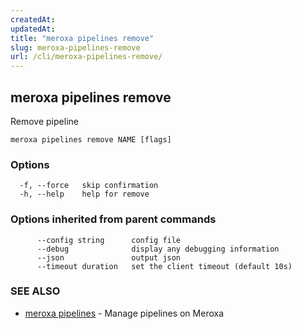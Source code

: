 ```yaml
---
createdAt: 
updatedAt: 
title: "meroxa pipelines remove"
slug: meroxa-pipelines-remove
url: /cli/meroxa-pipelines-remove/
---
```

## meroxa pipelines remove

Remove pipeline

```
meroxa pipelines remove NAME [flags]
```

### Options

```
  -f, --force   skip confirmation
  -h, --help    help for remove
```

### Options inherited from parent commands

```
      --config string      config file
      --debug              display any debugging information
      --json               output json
      --timeout duration   set the client timeout (default 10s)
```

### SEE ALSO

* [meroxa pipelines](/cli/meroxa-pipelines/)	 - Manage pipelines on Meroxa

